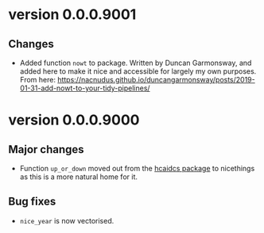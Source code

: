 # version 0.0.0.9001

## Changes

* Added function `nowt` to package. Written by Duncan Garmonsway, and added here to make it nice and accessible for largely my own purposes. 
From here: https://nacnudus.github.io/duncangarmonsway/posts/2019-01-31-add-nowt-to-your-tidy-pipelines/ 

# version 0.0.0.9000

## Major changes

 * Function `up_or_down` moved out from the [hcaidcs package](https://github.com/PublicHealthEngland/hcaidcs) to nicethings as this is a more natural home for it. 

## Bug fixes

 * `nice_year` is now vectorised.
